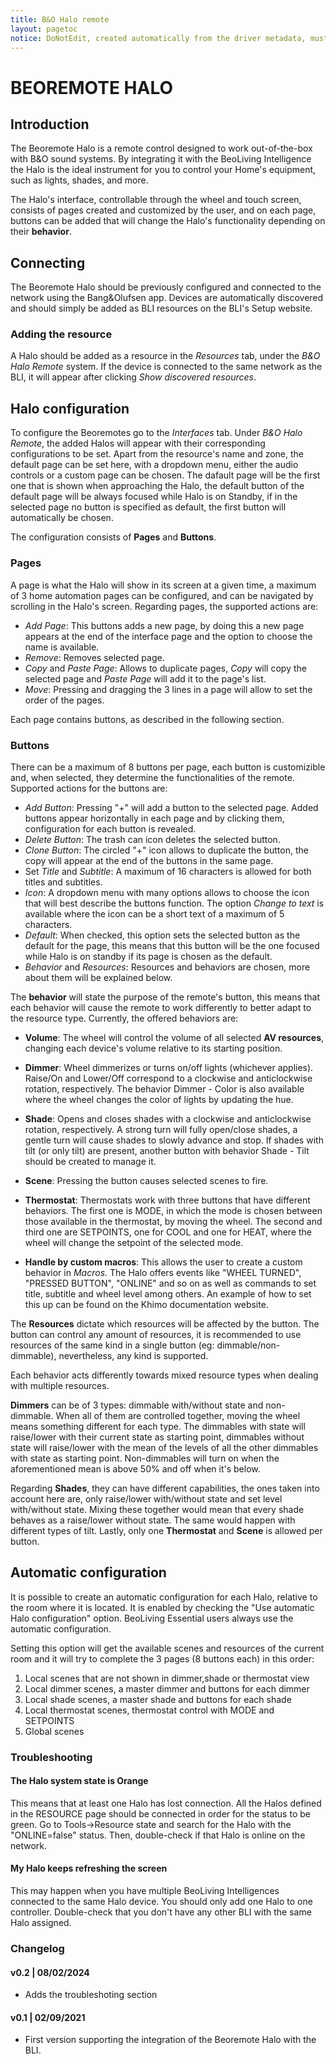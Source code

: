 ```yaml
---
title: B&O Halo remote
layout: pagetoc
notice: DoNotEdit, created automatically from the driver metadata, must be updated on the driver itself
---
```

# BEOREMOTE HALO

## Introduction 
The Beoremote Halo is a remote control designed to work out-of-the-box with B&O sound systems. By integrating it with the BeoLiving Intelligence the Halo is the ideal instrument for you to control your Home's equipment, such as lights, shades, and more.

The Halo's interface, controllable through the wheel and touch screen, consists of pages created and customized by the user, and on each page, buttons can be added that will change the Halo's functionality depending on their **behavior**.

## Connecting

The Beoremote Halo should be previously configured and connected to the network using the Bang&Olufsen app. Devices are automatically discovered and should simply be added as BLI resources on the BLI's Setup website.

### Adding the resource
A Halo should be added as a resource in the *Resources* tab, under the *B&O Halo Remote* system. If the device is connected to the same network as the BLI, it will appear after clicking *Show discovered resources*.

## Halo configuration
To configure the Beoremotes go to the *Interfaces* tab. Under *B&O Halo Remote*, the added Halos will appear with their corresponding configurations to be set. Apart from the resource's name and zone, the default page can be set here, with a dropdown menu, either the audio controls or a custom page can be chosen. The dafault page will be the first one that is shown when approaching the Halo, the default button of the default page will be always focused while Halo is on Standby, if in the selected page no button is specified as default, the first button will automatically be chosen.

The configuration consists of **Pages** and **Buttons**.

### Pages
A page is what the Halo will show in its screen at a given time, a maximum of 3 home automation pages can be configured, and can be navigated by scrolling in the Halo's screen. Regarding pages, the supported actions are:

 - *Add Page*: This buttons adds a new page, by doing this a new page appears at the end of the interface page and the option to choose the name is available.
 - *Remove*: Removes selected page.
 - *Copy* and *Paste Page*: Allows to duplicate pages, *Copy* will copy the selected page and *Paste Page* will add it to the page's list.
 - *Move*: Pressing and dragging the 3 lines in a page will allow to set the order of the pages.

Each page contains buttons, as described in the following section.

### Buttons
There can be a maximum of 8 buttons per page, each button is customizible and, when selected, they determine the functionalities of the remote. Supported actions for the buttons are:

 - *Add Button*: Pressing "+" will add a button to the selected page. Added buttons appear horizontally in each page and by clicking them, configuration for each button is revealed.
 - *Delete Button*: The trash can icon deletes the selected button.
 - *Clone Button*: The circled "+" icon allows to duplicate the button, the copy will appear at the end of the buttons in the same page.
 - Set *Title* and *Subtitle*: A maximum of 16 characters is allowed for both titles and subtitles.
 - *Icon*: A dropdown menu with many options allows to choose the icon that will best describe the buttons function. The option *Change to text* is available where the icon can be a short text of a maximum of 5 characters.
 - *Default*: When checked, this option sets the selected button as the default for the page, this means that this button will be the one focused while Halo is on standby if its page is chosen as the default.
 - *Behavior* and *Resources*: Resources and behaviors are chosen, more about them will be explained below.

The **behavior** will state the purpose of the remote's button, this means that each behavior will cause the remote to work differently to better adapt to the resource type. Currently, the offered behaviors are:

 - **Volume**: The wheel will control the volume of all selected **AV resources**, changing each device's volume relative to its starting position.
 
 - **Dimmer**: Wheel dimmerizes or turns on/off lights (whichever applies). Raise/On and Lower/Off correspond to a clockwise and anticlockwise rotation, respectively. The behavior Dimmer - Color is also available where the wheel changes the color of lights by updating the hue.
 
 - **Shade**: Opens and closes shades with a clockwise and anticlockwise rotation, respectively. A strong turn will fully open/close shades, a gentle turn will cause shades to slowly advance and stop. If shades with tilt (or only tilt) are present, another button with behavior Shade - Tilt should be created to manage it.
 - **Scene**: Pressing the button causes selected scenes to fire.
 
 - **Thermostat**: Thermostats work with three buttons that have different behaviors. The first one is MODE, in which the mode is chosen between those available in the thermostat, by moving the wheel. The second and third one are SETPOINTS, one for COOL and one for HEAT, where the wheel will change the setpoint of the selected mode.
 
 - **Handle by custom macros**: This allows the user to create a custom behavior in *Macros*. The Halo offers events like "WHEEL TURNED", "PRESSED BUTTON", "ONLINE" and so on as well as commands to set title, subtitle and wheel level among others. An example of how to set this up can be found on the Khimo documentation website.

The **Resources** dictate which resources will be affected by the button. The button can control any amount of resources, it is recommended to use resources of the same kind in a single button (eg: dimmable/non-dimmable), nevertheless, any kind is supported. 

Each behavior acts differently towards mixed resource types when dealing with multiple resources.

**Dimmers** can be of 3 types: dimmable with/without state and non-dimmable. When all of them are controlled together, moving the wheel means something different for each type. The dimmables with state will raise/lower with their current state as starting point, dimmables without state will raise/lower with the mean of the levels of all the other dimmables with state as starting point. Non-dimmables will turn on when the aforementioned mean is above 50% and off when it's below.

Regarding **Shades**, they can have different capabilities, the ones taken into account here are, only raise/lower with/without state and set level with/without state. Mixing these together would mean that every shade behaves as a raise/lower without state. The same would happen with different types of tilt. Lastly, only one **Thermostat** and **Scene** is allowed per button.

## Automatic configuration

It is possible to create an automatic configuration for each Halo, relative to the room where it is located. It is enabled by checking the "Use automatic Halo configuration" option. BeoLiving Essential users always use the automatic configuration. 

Setting this option will get the available scenes and resources of the current room and it will try to complete the 3 pages (8 buttons each) in this order:

1. Local scenes that are not shown in dimmer,shade or thermostat view
2. Local dimmer scenes, a master dimmer and buttons for each dimmer
3. Local shade scenes, a master shade and buttons for each shade
4. Local thermostat scenes, thermostat control with MODE and SETPOINTS
5. Global scenes

### Troubleshooting

#### The Halo system state is Orange
This means that at least one Halo has lost connection. All the Halos defined in the RESOURCE page should be connected in order for the status to be green. Go to Tools->Resource state and search for the Halo with the "ONLINE=false" status. Then, double-check if that Halo is online on the network.

#### My Halo keeps refreshing the screen
This may happen when you have multiple BeoLiving Intelligences connected to the same Halo device. You should only add one Halo to one controller. Double-check that you don't have any other BLI with the same Halo assigned.

### Changelog

#### v0.2 | 08/02/2024
 - Adds the troubleshoting section

#### v0.1 | 02/09/2021
 - First version supporting the integration of the Beoremote Halo with the BLI.
